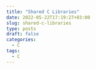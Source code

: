 ```yaml
---
title: "Shared C Libraries"
date: 2022-05-22T17:19:27+03:00
slug: shared-c-libraries
type: posts
draft: false
categories:
  - C
tags:
  - C
---
```

